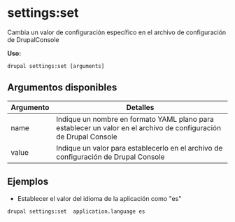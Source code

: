 # settings:set
Cambia un valor de configuración específico en el archivo de configuración de DrupalConsole

**Uso:**
```
drupal settings:set [arguments]
```

## Argumentos disponibles
Argumento | Detalles
---------|-------------
name | Indique un nombre en formato YAML plano para establecer un valor en el archivo de configuración de Drupal Console
value | Indique un valor para establecerlo en el archivo de configuración de Drupal Console

## Ejemplos
* Establecer el valor del idioma de la aplicación como "es"
```
drupal settings:set  application.language es
```
